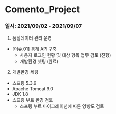 # Comento_Project
### 일시: 2021/09/02 - 2021/09/07

1. 품질데이터 관리 운영
+ [이슈.01] 통계 API 구축
  + 사용자 로그인 현황 및 대상 항목 업무 검토 (진행)
  + 개발환경 셋팅 (완료)

2. 개발환경 세팅
+ 스프링 5.3.9
+ Apache Tomcat 9.0
+ JDK 1.8
+ 스프링 부트 환경 검토
  + 스프링 부트 마이그레이션에 따른 영항도 검토

